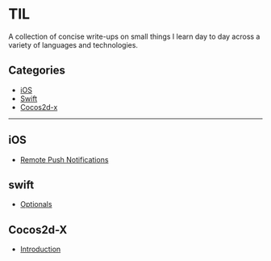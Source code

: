 # TIL

A collection of concise write-ups on small things I learn day to day across a
variety of languages and technologies.

## Categories

* [iOS](iOS)
* [Swift](swift)
* [Cocos2d-x](Cocos2d-x)

---


## iOS

- [Remote Push Notifications](iOS/Remote%20Push%20Notification.md)


## swift
- [Optionals](swift/Optionals.md)

## Cocos2d-X
- [Introduction](Cocos2d-x/Introduction.md)
